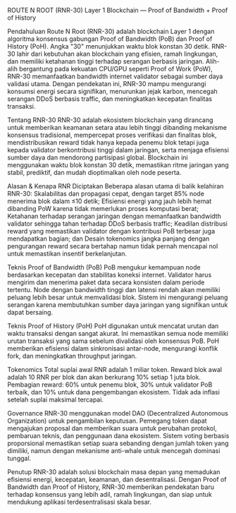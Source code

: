 ROUTE N ROOT (RNR-30)
Layer 1 Blockchain — Proof of Bandwidth + Proof of History

Pendahuluan
Route N Root (RNR-30) adalah blockchain Layer 1 dengan algoritma konsensus gabungan Proof of Bandwidth (PoB) dan Proof of History (PoH). Angka "30" menunjukkan waktu blok konstan 30 detik. RNR-30 lahir dari kebutuhan akan blockchain yang efisien, ramah lingkungan, dan memiliki ketahanan tinggi terhadap serangan berbasis jaringan. Alih-alih bergantung pada kekuatan CPU/GPU seperti Proof of Work (PoW), RNR-30 memanfaatkan bandwidth internet validator sebagai sumber daya validasi utama. Dengan pendekatan ini, RNR-30 mampu mengurangi konsumsi energi secara signifikan, menurunkan jejak karbon, mencegah serangan DDoS berbasis traffic, dan meningkatkan kecepatan finalitas transaksi.

Tentang RNR-30
RNR-30 adalah ekosistem blockchain yang dirancang untuk memberikan keamanan setara atau lebih tinggi dibanding mekanisme konsensus tradisional, mempercepat proses verifikasi dan finalitas blok, mendistribusikan reward tidak hanya kepada penemu blok tetapi juga kepada validator berkontribusi tinggi dalam jaringan, serta menjaga efisiensi sumber daya dan mendorong partisipasi global. Blockchain ini menggunakan waktu blok konstan 30 detik, memastikan ritme jaringan yang stabil, prediktif, dan mudah dioptimalkan oleh node peserta.

Alasan & Kenapa RNR Diciptakan
Beberapa alasan utama di balik kelahiran RNR-30: Skalabilitas dan propagasi cepat, dengan target 85% node menerima blok dalam ≤10 detik; Efisiensi energi yang jauh lebih hemat dibanding PoW karena tidak memerlukan proses komputasi berat; Ketahanan terhadap serangan jaringan dengan memanfaatkan bandwidth validator sehingga tahan terhadap DDoS berbasis traffic; Keadilan distribusi reward yang memastikan validator dengan kontribusi PoB terbesar juga mendapatkan bagian; dan Desain tokenomics jangka panjang dengan pengurangan reward secara bertahap namun tidak pernah mencapai nol untuk memastikan insentif berkelanjutan.

Teknis Proof of Bandwidth (PoB)
PoB mengukur kemampuan node berdasarkan kecepatan dan stabilitas koneksi internet. Validator harus mengirim dan menerima paket data secara konsisten dalam periode tertentu. Node dengan bandwidth tinggi dan latensi rendah akan memiliki peluang lebih besar untuk memvalidasi blok. Sistem ini mengurangi peluang serangan karena membutuhkan sumber daya jaringan yang signifikan untuk dapat bersaing.

Teknis Proof of History (PoH)
PoH digunakan untuk mencatat urutan dan waktu transaksi dengan sangat akurat. Ini memastikan semua node memiliki urutan transaksi yang sama sebelum divalidasi oleh konsensus PoB. PoH memberikan efisiensi dalam sinkronisasi antar-node, mengurangi konflik fork, dan meningkatkan throughput jaringan.

Tokenomics
Total suplai awal RNR adalah 1 miliar token. Reward blok awal adalah 10 RNR per blok dan akan berkurang 10% setiap 1 juta blok. Pembagian reward: 60% untuk penemu blok, 30% untuk validator PoB terbaik, dan 10% untuk dana pengembangan ekosistem. Tidak ada inflasi setelah suplai maksimal tercapai.

Governance
RNR-30 menggunakan model DAO (Decentralized Autonomous Organization) untuk pengambilan keputusan. Pemegang token dapat mengajukan proposal dan memberikan suara untuk perubahan protokol, pembaruan teknis, dan penggunaan dana ekosistem. Sistem voting berbasis proporsional memastikan setiap suara sebanding dengan jumlah token yang dimiliki, namun dengan mekanisme anti-whale untuk mencegah dominasi tunggal.

Penutup
RNR-30 adalah solusi blockchain masa depan yang memadukan efisiensi energi, kecepatan, keamanan, dan desentralisasi. Dengan Proof of Bandwidth dan Proof of History, RNR-30 memberikan pendekatan baru terhadap konsensus yang lebih adil, ramah lingkungan, dan siap untuk mendukung aplikasi terdesentralisasi skala besar.
